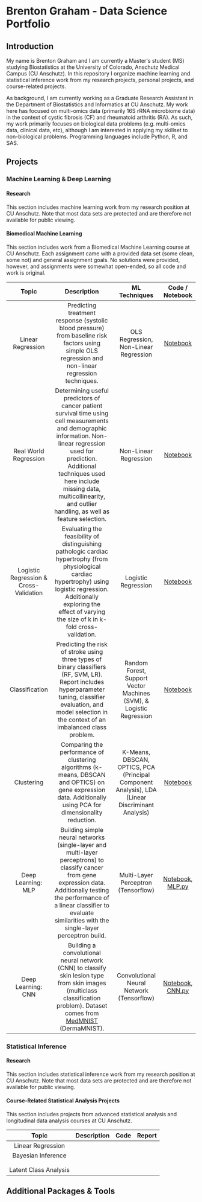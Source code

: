 # Brenton Graham - Data Science Portfolio

## Introduction  
My name is Brenton Graham and I am currently a Master's student (MS) studying Biostatistics at the University of Colorado, Anschutz Medical Campus (CU Anschutz). In this repository I organize machine learning and statistical inference work from my research projects, personal projects, and course-related projects. 

As background, I am currently working as a Graduate Research Assistant in the Department of Biostatistics and Informatics at CU Anschutz. My work here has focused on multi-omics data (primarily 16S rRNA microbiome data) in the context of cystic fibrosis (CF) and rheumatoid arthritis (RA). As such, my work primarily focuses on biological data problems (e.g. multi-omics data, clinical data, etc), although I am interested in applying my skillset to non-biological problems. Programming languages include Python, R, and SAS.  

## Projects  
### Machine Learning & Deep Learning
#### Research  
This section includes machine learning work from my research position at CU Anschutz. Note that most data sets are protected and are therefore not available for public viewing.  

#### Biomedical Machine Learning  
This section includes work from a Biomedical Machine Learning course at CU Anschutz. Each assignment came with a provided data set (some clean, some not) and general assignment goals. No solutions were provided, however, and assignments were somewhat open-ended, so all code and work is original.  

| Topic | Description | ML Techniques | Code / Notebook |
| :---: | :---: | :---: | :---: | 
| Linear Regression | Predicting treatment response (systolic blood pressure) from baseline risk factors using simple OLS regression and non-linear regression techniques. | OLS Regression, Non-Linear Regression | [Notebook](https://github.com/BrentonGraham/biomedical-ml-anschutz/blob/main/1.%20Linear%20Regression/LinearRegression.ipynb) |
| Real World Regression | Determining useful predictors of cancer patient survival time using cell measurements and demographic information. Non-linear regression used for prediction. Additional techniques used here include missing data, multicollinearity, and outlier handling, as well as feature selection. | Non-Linear Regression | [Notebook](https://github.com/BrentonGraham/biomedical-ml-anschutz/blob/main/2.%20Real%20World%20Regression/RealWorldRegression.ipynb) |
| Logistic Regression & Cross-Validation | Evaluating the feasibility of distinguishing pathologic cardiac hypertrophy (from physiological cardiac hypertrophy) using logistic regression. Additionally exploring the effect of varying the size of k in k-fold cross-validation. | Logistic Regression | [Notebook](https://github.com/BrentonGraham/biomedical-ml-anschutz/blob/main/3.%20Logistic%20Regression%20%26%20Cross-Validation/LogisticRegression%26CrossValidation.ipynb) |
| Classification | Predicting the risk of stroke using three types of binary classifiers (RF, SVM, LR). Report includes hyperparameter tuning, classifier evaluation, and model selection in the context of an imbalanced class problem. | Random Forest, Support Vector Machines (SVM), & Logistic Regression | [Notebook](https://github.com/BrentonGraham/biomedical-ml-anschutz/tree/main/4.%20Classification%20%26%20Model%20Selection) |
| Clustering | Comparing the performance of clustering algorithms (k-means, DBSCAN and OPTICS) on gene expression data. Additionally using PCA for dimensionality reduction. | K-Means, DBSCAN, OPTICS, PCA (Principal Component Analysis), LDA (Linear Discriminant Analysis) | [Notebook](https://github.com/BrentonGraham/biomedical-ml-anschutz/tree/main/5.%20Clustering) |
| Deep Learning: MLP | Building simple neural networks (single-layer and multi-layer perceptrons) to classify cancer from gene expression data. Additionally testing the performance of a linear classifier to evaluate similarities with the single-layer perceptron build. | Multi-Layer Perceptron (Tensorflow) | [Notebook](https://github.com/BrentonGraham/biomedical-ml-anschutz/blob/main/6.%20Intro%20to%20Deep%20Learning/IntroDeepLearning.ipynb), [MLP.py](https://github.com/BrentonGraham/biomedical-ml-anschutz/blob/main/6.%20Intro%20to%20Deep%20Learning/NN_MultiLayer.py) |
| Deep Learning: CNN | Building a convolutional neural network (CNN) to classify skin lesion type from skin images (multiclass classification problem). Dataset comes from [MedMNIST](https://medmnist.com/) (DermaMNIST). | Convolutional Neural Network (Tensorflow) | [Notebook](https://github.com/BrentonGraham/biomedical-ml-anschutz/blob/main/7.%20Convolutional%20Neural%20Networks/ConvolutionalNeuralNetworks.ipynb), [CNN.py](https://github.com/BrentonGraham/biomedical-ml-anschutz/blob/main/7.%20Convolutional%20Neural%20Networks/ConvNetwork.py) |

### Statistical Inference
#### Research  
This section includes statistical inference work from my research position at CU Anschutz. Note that most data sets are protected and are therefore not available for public viewing.  

#### Course-Related Statistical Analysis Projects 
This section includes projects from advanced statistical analysis and longitudinal data analysis courses at CU Anschutz.  

| Topic | Description | Code | Report |
| :---: | :---: | :---: | :---: | 
| Linear Regression |  | []() | []() |
| Bayesian Inference |  | []() | []() |
|  |  | []() | []() |
|  |  | []() | []() |
| Latent Class Analysis |  | []() | []() |

## Additional Packages & Tools


